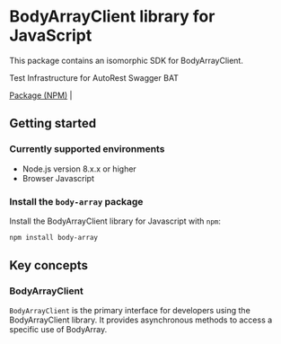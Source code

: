 # BodyArrayClient library for JavaScript

This package contains an isomorphic SDK for BodyArrayClient.

Test Infrastructure for AutoRest Swagger BAT

[Package (NPM)](https://www.npmjs.com/package/body-array) |

## Getting started

### Currently supported environments

- Node.js version 8.x.x or higher
- Browser Javascript


### Install the `body-array` package

Install the BodyArrayClient library for Javascript with `npm`:

```bash
npm install body-array
```


## Key concepts

### BodyArrayClient

`BodyArrayClient` is the primary interface for developers using the BodyArrayClient library. It provides asynchronous methods to access a specific use of BodyArray.